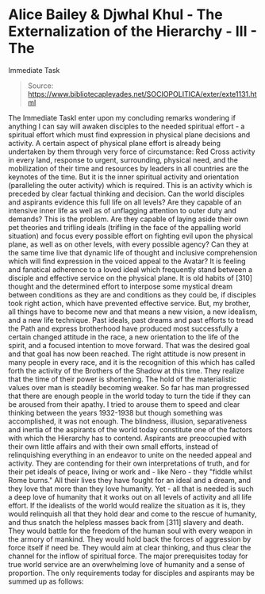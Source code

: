 # Alice Bailey & Djwhal Khul - The Externalization of the Hierarchy - III - The
Immediate Task

> Source: https://www.bibliotecapleyades.net/SOCIOPOLITICA/exter/exte1131.html

The Immediate TaskI enter upon my
concluding remarks wondering if anything I can say will awaken disciples to the needed
spiritual effort - a spiritual effort which must find expression in physical plane
decisions and activity. A certain aspect of physical plane effort is already being
undertaken by them through very force of circumstance: Red Cross activity in every land,
response to urgent, surrounding, physical need, and the mobilization of their time and
resources by leaders in all countries are the keynotes of the time. But it is the inner
spiritual activity and orientation (paralleling the outer activity) which is required.
This is an activity which is preceded by clear factual thinking and decision. Can the
world disciples and aspirants evidence this full life on all levels? Are they capable of
an intensive inner life as well as of unflagging attention to outer duty and demands? This
is the problem. Are they capable of laying aside their own pet theories and trifling
ideals (trifling in the face of the appalling world situation) and focus every possible
effort on fighting evil upon the physical plane, as well as on other levels, with every
possible agency? Can they at the same time live that dynamic life of thought and inclusive
comprehension which will find expression in the voiced appeal to the Avatar? It is feeling
and fanatical adherence to a loved ideal which frequently stand between a disciple and
effective service on the physical plane. It is old habits of [310] thought and the
determined effort to interpose some mystical dream between conditions as they are and
conditions as they could be, if disciples took right action, which have prevented
effective service.
But, my
brother, all things have to become new and that means a new vision, a new idealism, and a
new life technique. Past ideals, past dreams and past efforts to tread the Path and
express brotherhood have produced most successfully a certain changed attitude in the
race, a new orientation to the life of the spirit, and a focused intention to move
forward. That was the desired goal and that goal has now been reached.
The right attitude is now present in many people in every race, and it is the
recognition of this which has called forth the activity of the Brothers of the Shadow at
this time. They realize that the time of their power is shortening. The hold of the
materialistic values over man is steadily becoming weaker. So far has man progressed that
there are enough people in the world today to turn the tide if they can be
aroused from their apathy.
I tried to arouse them to speed and clear thinking between the years 1932-1938 but
though something was accomplished, it was not enough. The blindness, illusion,
separativeness and inertia of the aspirants of the world today constitute one of the
factors with which the Hierarchy has to contend. Aspirants are preoccupied with their own
little affairs and with their own small efforts, instead of relinquishing everything in an
endeavor to unite on the needed appeal and activity. They are contending for their own
interpretations of truth, and for their pet ideals of peace, living or work and - like
Nero - they "fiddle whilst Rome burns." All their lives they have fought for an
ideal and a dream, and they love that more than they love humanity. Yet - all that is
needed is such a deep love of humanity that it works out on all levels of activity and all
life effort. If the idealists of the world would realize the situation as it is,
they would relinquish all that they hold dear and come to the rescue of humanity, and thus
snatch the helpless masses back from [311] slavery and death. They would battle for the
freedom of the human soul with every weapon in the armory of mankind. They would hold back
the forces of aggression by force itself if need be. They would aim at clear thinking, and
thus clear the channel for the inflow of spiritual force. The major prerequisites today
for true world service are an overwhelming love of humanity and a sense of proportion. The
only requirements today for disciples and aspirants may be summed up as follows:

